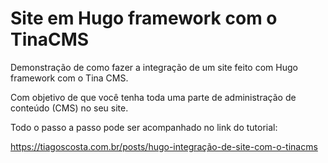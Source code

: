 # Site em Hugo framework com o TinaCMS

Demonstração de como fazer a integração de um site feito com Hugo framework com o Tina CMS.

Com objetivo de que você tenha toda uma parte de administração de conteúdo (CMS) no seu site.

Todo o passo a passo pode ser acompanhado no link do tutorial:

https://tiagoscosta.com.br/posts/hugo-integração-de-site-com-o-tinacms
